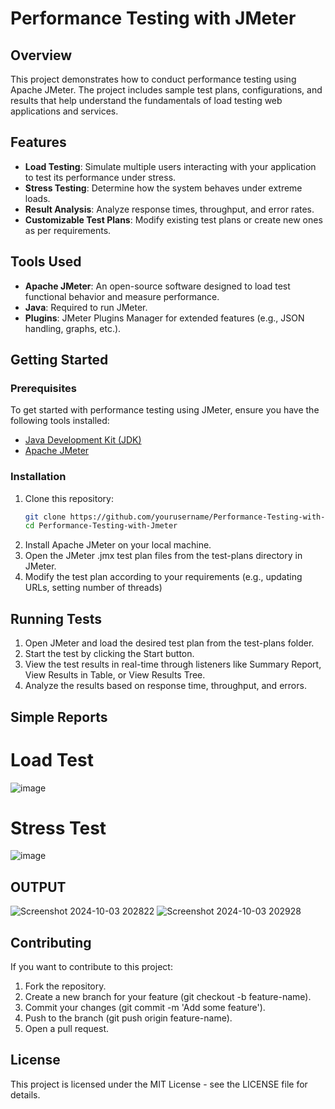 # Performance Testing with JMeter

## Overview
This project demonstrates how to conduct performance testing using Apache JMeter. The project includes sample test plans, configurations, and results that help understand the fundamentals of load testing web applications and services.

## Features
- **Load Testing**: Simulate multiple users interacting with your application to test its performance under stress.
- **Stress Testing**: Determine how the system behaves under extreme loads.
- **Result Analysis**: Analyze response times, throughput, and error rates.
- **Customizable Test Plans**: Modify existing test plans or create new ones as per requirements.

## Tools Used
- **Apache JMeter**: An open-source software designed to load test functional behavior and measure performance.
- **Java**: Required to run JMeter.
- **Plugins**: JMeter Plugins Manager for extended features (e.g., JSON handling, graphs, etc.).

## Getting Started

### Prerequisites
To get started with performance testing using JMeter, ensure you have the following tools installed:
- [Java Development Kit (JDK)](https://www.oracle.com/java/technologies/javase-jdk11-downloads.html)
- [Apache JMeter](https://jmeter.apache.org/)

### Installation

1. Clone this repository:
   ```bash
   git clone https://github.com/yourusername/Performance-Testing-with-Jmeter.git
   cd Performance-Testing-with-Jmeter
2. Install Apache JMeter on your local machine.
3. Open the JMeter .jmx test plan files from the test-plans directory in JMeter.
4. Modify the test plan according to your requirements (e.g., updating URLs, setting number of threads)

## Running Tests
1. Open JMeter and load the desired test plan from the test-plans folder.
2. Start the test by clicking the Start button.
3. View the test results in real-time through listeners like Summary Report, View Results in Table, or View Results Tree.
4. Analyze the results based on response time, throughput, and errors.

## Simple Reports
# Load Test
![image](https://github.com/user-attachments/assets/562c6052-4350-4af9-9bf0-d758ee9a4835)

# Stress Test
![image](https://github.com/user-attachments/assets/0824f484-5f54-439e-a646-af1ba0e1dc76)

## OUTPUT
![Screenshot 2024-10-03 202822](https://github.com/user-attachments/assets/5e150b40-7b4f-44a9-88d1-ad63bd84272f)
![Screenshot 2024-10-03 202928](https://github.com/user-attachments/assets/3ab46314-29d0-4720-b4d4-77e5eef0a70f)

## Contributing
If you want to contribute to this project:
1. Fork the repository.
2. Create a new branch for your feature (git checkout -b feature-name).
3. Commit your changes (git commit -m 'Add some feature').
4. Push to the branch (git push origin feature-name).
5. Open a pull request.
## License
This project is licensed under the MIT License - see the LICENSE file for details.



